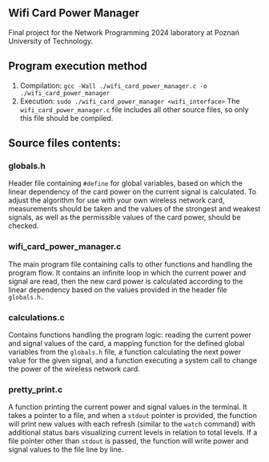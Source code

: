## Wifi Card Power Manager 

Final project for the Network Programming 2024 laboratory at Poznań University of Technology.

## Program execution method
1. Compilation: `gcc -Wall ./wifi_card_power_manager.c -o ./wifi_card_power_manager`
2. Execution: `sudo ./wifi_card_power_manager <wifi_interface>`
The `wifi_card_power_manager.c` file includes all other source files, so only this file should be compiled.

## Source files contents:
### globals.h
Header file containing `#define` for global variables, based on which the linear dependency of the card power on the current signal is calculated. To adjust the algorithm for use with your own wireless network card, measurements should be taken and the values of the strongest and weakest signals, as well as the permissible values ​​of the card power, should be checked.

### wifi_card_power_manager.c 
The main program file containing calls to other functions and handling the program flow. It contains an infinite loop in which the current power and signal are read, then the new card power is calculated according to the linear dependency based on the values provided in the header file `globals.h.`

### calculations.c
Contains functions handling the program logic: reading the current power and signal values ​​of the card, a mapping function for the defined global variables from the `globals.h` file, a function calculating the next power value for the given signal, and a function executing a system call to change the power of the wireless network card.

### pretty_print.c
A function printing the current power and signal values ​​in the terminal. It takes a pointer to a file, and when a `stdout` pointer is provided, the function will print new values ​​with each refresh (similar to the `watch` command) with additional status bars visualizing current levels in relation to total levels. If a file pointer other than `stdout` is passed, the function will write power and signal values to the file line by line.